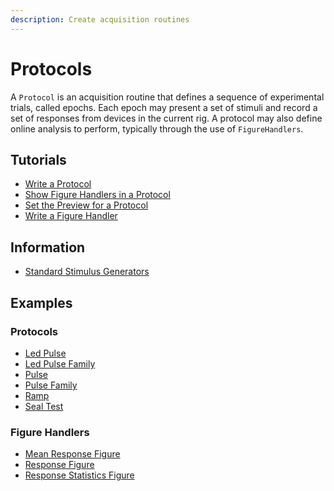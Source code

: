 ```yaml
---
description: Create acquisition routines
---
```


# Protocols

A `Protocol` is an acquisition routine that defines a sequence of experimental trials, called epochs. Each epoch may present a set of stimuli and record a set of responses from devices in the current rig. A protocol may also define online analysis to perform, typically through the use of `FigureHandlers`.

## Tutorials
<ul class="list-unstyled">
<li><a href="Write-a-Protocol.md">Write a Protocol</a></li>
<li><a href="Show-Figure-Handlers-in-a-Protocol.md">Show Figure Handlers in a Protocol</a></li>
<li><a href="Set-the-Preview-for-a-Protocol.md">Set the Preview for a Protocol</a></li>
<li><a href="Write-a-Figure-Handler.md">Write a Figure Handler</a></li>
</ul>

## Information
<ul class="list-unstyled">
<li><a href="Standard-Stimulus-Generators.md">Standard Stimulus Generators</a></li>
</ul>

## Examples
### Protocols
<ul class="list-unstyled">
<li><a href="https://github.com/Symphony-DAS/symphony-matlab/blob/master/src/main/resources/examples/%2Bio/%2Bgithub/%2Bsymphony_das/%2Bprotocols/LedPulse.m">Led Pulse</a></li>
<li><a href="https://github.com/Symphony-DAS/symphony-matlab/blob/master/src/main/resources/examples/%2Bio/%2Bgithub/%2Bsymphony_das/%2Bprotocols/LedPulseFamily.m">Led Pulse Family</a></li>
<li><a href="https://github.com/Symphony-DAS/symphony-matlab/blob/master/src/main/resources/examples/%2Bio/%2Bgithub/%2Bsymphony_das/%2Bprotocols/Pulse.m">Pulse</a></li>
<li><a href="https://github.com/Symphony-DAS/symphony-matlab/blob/master/src/main/resources/examples/%2Bio/%2Bgithub/%2Bsymphony_das/%2Bprotocols/PulseFamily.m">Pulse Family</a></li>
<li><a href="https://github.com/Symphony-DAS/symphony-matlab/blob/master/src/main/resources/examples/%2Bio/%2Bgithub/%2Bsymphony_das/%2Bprotocols/Ramp.m">Ramp</a></li>
<li><a href="https://github.com/Symphony-DAS/symphony-matlab/blob/master/src/main/resources/examples/%2Bio/%2Bgithub/%2Bsymphony_das/%2Bprotocols/SealTest.m">Seal Test</a></li>
</ul>

### Figure Handlers
<ul class="list-unstyled">
<li><a href="https://github.com/Symphony-DAS/symphony-matlab/blob/master/src/main/matlab/%2Bsymphonyui/%2Bbuiltin/%2Bfigures/MeanResponseFigure.m">Mean Response Figure</a></li>
<li><a href="https://github.com/Symphony-DAS/symphony-matlab/blob/master/src/main/matlab/%2Bsymphonyui/%2Bbuiltin/%2Bfigures/ResponseFigure.m">Response Figure</a></li>
<li><a href="https://github.com/Symphony-DAS/symphony-matlab/blob/master/src/main/matlab/%2Bsymphonyui/%2Bbuiltin/%2Bfigures/ResponseStatisticsFigure.m">Response Statistics Figure</a></li>
</ul>

